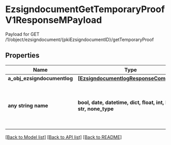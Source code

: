 # EzsigndocumentGetTemporaryProofV1ResponseMPayload

Payload for GET /1/object/ezsigndocument/{pkiEzsigndocumentID}/getTemporaryProof

## Properties
Name | Type | Description | Notes
------------ | ------------- | ------------- | -------------
**a_obj_ezsigndocumentlog** | [**[EzsigndocumentlogResponseCompound]**](EzsigndocumentlogResponseCompound.md) |  | 
**any string name** | **bool, date, datetime, dict, float, int, list, str, none_type** | any string name can be used but the value must be the correct type | [optional]

[[Back to Model list]](../README.md#documentation-for-models) [[Back to API list]](../README.md#documentation-for-api-endpoints) [[Back to README]](../README.md)


